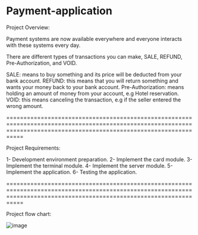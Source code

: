 # Payment-application

Project Overview:

Payment systems are now available everywhere and everyone interacts with these systems every day.

There are different types of transactions you can make, SALE, REFUND, Pre-Authorization, and VOID.

SALE: means to buy something and its price will be deducted from your bank account.
REFUND: this means that you will return something and wants your money back to your bank account.
Pre-Authorization: means holding an amount of money from your account, e.g Hotel reservation.
VOID: this means canceling the transaction, e.g if the seller entered the wrong amount.

=======================================================================================================================================================================

Project Requirements:

1- Development environment preparation.
2- Implement the card module.
3- Implement the terminal module.
4- Implement the server module.
5- Implement the application.
6- Testing the application.

=======================================================================================================================================================================

Project flow chart:

![image](https://user-images.githubusercontent.com/110255978/197252131-b1e74e1c-1545-463a-9082-7c40b91b9aa3.png)
